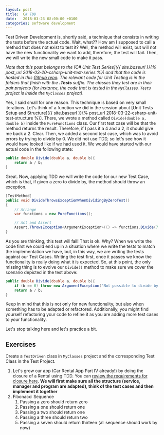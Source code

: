 ```yaml
---
layout: post
title:  C# TDD
date:   2018-03-23 08:00:00 +0100
categories: software development
---
```


Test Driven Development is, shortly said, a technique that consists in writing the tests before the actual code. Wait, what?? How am I supposed to call a method that does not exist to test it? Well, the method will exist, but will not have the new functionality we want to add, therefore, the test will fail. Then, we will write the new small code to make it pass.

<!--more-->

*Note that this post belongs to the [C# Unit Test Series]({{ site.baseurl }}{% post_url 2018-03-20-csharp-unit-test-series %}) and that the code is hosted in this [Github repo](https://github.com/nereolopez/csharp-intro). The relevant code for Unit Testing is in the folders that finish with the **.Tests** suffix. The classes they test are in their pair projects (for instance, the code that is tested in the `MyClasses.Tests` project is inside the `MyClasses` project)*.

Yes, I said small for one reason. This technique is based on very small iterations. Let's think of a function we did in the session about [Unit Tests Setup and Structure]({{ site.baseurl }}{% post_url 2018-03-22-csharp-unit-test-structure %}). There, we wrote a method called `Divide(double a, double b)` inside the `PureFunctions` class. 
Our first test case will be that the method returns the result. Therefore, if I pass it a 4 and a 2, it should give me back a 2. Clear. Then, we added a second test case, which was to avoid errors by trying to divide by 0. We did not use TDD, so let's see how it would have looked like if we had used it. We would have started with our actual code in the following state:

```csharp
public double Divide(double a, double b){
    return a / b;
}
```

Great. Now, applying TDD we will write the code for our new Test Case, which is that, if given a zero to divide by, the method should throw an exception.
```csharp
[TestMethod]
public void DivideThrowsExceptionWhenDividingByZeroTest()
{
    // Arrange
    var functions = new PureFunctions();

    // Act and Assert
    Assert.ThrowsException<ArgumentException>(() => functions.Divide(7, 0));
}
```

As you are thinking, this test will fail! That is ok. Why? When we write the code first we could end up in a situation where we write the tests to match the implementation we have, but, in this way, we are writing the tests against our Test Cases. Writing the test first, once it passes we know the functionality is really doing what it is expected. So, at this point, the only missing thing is to evolve our `Divide()` method to make sure we cover the scenario depicted in the test above:
```csharp
public double Divide(double a, double b){
    if (b == 0) throw new ArgumentException("Not possible to divide by 0");
    return a / b;
}
```

Keep in mind that this is not only for new functionality, but also when something has to be adapted or refactored. Additionally, you might find yourself refactoring your code to refine it as you are adding more test cases to  your functionality.

Let's stop talking here and let's practice a bit.

## Exercises
Create a `TestDriven` class in `MyClasses` project and the corresponding Test Class in the Test Project.
1. Let's grow our app (Car Rental App Part IV already!) by doing the closure of a Rental using TDD. You can [review the requirements for closure here](https://nereolopezblog.wordpress.com/2018/02/22/c-first-app-part-i/).
**We will first make sure all the structure (service, manager and program are adapted), think of the test cases and then implement it together** 
2. Fibonacci Sequence
    1. Passing a zero should return zero
    2. Passing a one should return one
    3. Passing a two should return one
    4. Passing a three should return two
    5. Passing a seven should return thirteen (all sequence should work by now)
